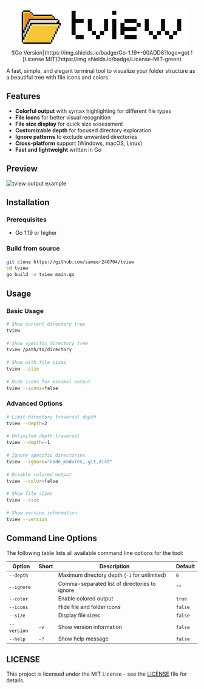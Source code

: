 <div align="center">

<picture>
  <source media="(prefers-color-scheme: dark)" srcset="/asset/logo-dark.png" />
  <source media="(prefers-color-scheme: light)" srcset="/asset/logo-light.png" />
  <img alt="tview LOGO" src="/asset/logo-light.png" />
</picture>

<br/>
![Go Version](https://img.shields.io/badge/Go-1.19+-00ADD8?logo=go)
![License MIT](https://img.shields.io/badge/License-MIT-green)

</div>

A fast, simple, and elegant terminal tool to visualize your folder structure as a beautiful tree with file icons and colors.

## Features

- **Colorful output** with syntax highlighting for different file types
- **File icons** for better visual recognition
- **File size display** for quick size assessment
- **Customizable depth** for focused directory exploration
- **Ignore patterns** to exclude unwanted directories
- **Cross-platform** support (Windows, macOS, Linux)
- **Fast and lightweight** written in Go

## Preview

![tview output example](https://github.com/user-attachments/assets/52b08699-b6cf-46f1-a0ff-6501dbb1a0b3)

## Installation

### Prerequisites
- Go 1.19 or higher

### Build from source

```bash
git clone https://github.com/sameer240704/tview
cd tview
go build -o tview main.go
```

## Usage

### Basic Usage
```bash
# Show current directory tree
tview

# Show specific directory tree
tview /path/to/directory

# Show with file sizes
tview --size

# Hide icons for minimal output
tview --icons=false
```

### Advanced Options
```bash
# Limit directory traversal depth
tview --depth=2

# Unlimited depth traversal
tview --depth=-1

# Ignore specific directories
tview --ignore="node_modules,.git,dist"

# Disable colored output
tview --color=false

# Show file sizes
tview --size

# Show version information
tview --version
```

## Command Line Options

The following table lists all available command line options for the tool:

| Option        | Short | Description                                      | Default  |
|---------------|-------|--------------------------------------------------|----------|
| `--depth`     |       | Maximum directory depth (`-1` for unlimited)    | `0`      |
| `--ignore`    |       | Comma-separated list of directories to ignore   | `""`     |
| `--color`     |       | Enable colored output                            | `true`   |
| `--icons`     |       | Hide file and folder icons                       | `false`  |
| `--size`      |       | Display file sizes                               | `false`  |
| `--version`   | `-v`  | Show version information                         | `false`  |
| `--help`      | `-?`  | Show help message                                | `false`  |

## LICENSE
This project is licensed under the MIT License - see the [LICENSE](https://github.com/sameer240704/tview?tab=MIT-1-ov-file) file for details.

